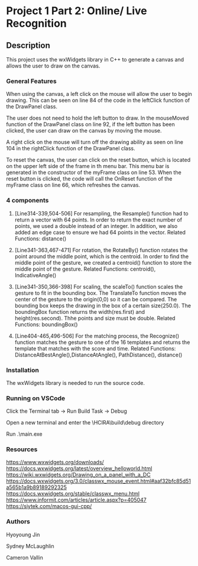 # Project 1 Part 2: Online/ Live Recognition

## Description
This project uses the wxWidgets library in C++ to generate a canvas and allows
the user to draw on the canvas.

### General Features
When using the canvas, a left click on the mouse will allow the user to begin drawing.
This can be seen on line 84 of the code in the leftClick function of the DrawPanel class.

The user does not need to hold the left button to draw. In the mouseMoved function of the DrawPanel class on line 92,
if the left button has been clicked, the user can draw on the canvas by moving the mouse.

A right click on the mouse will turn off the drawing ability as seen on line 104 in the rightClick function
of the DrawPanel class. 

To reset the canvas, the user can click on the reset button, which is located on the upper left side of the frame in
th menu bar. This menu bar is generated in the constructor of the myFrame class on line 53. When the reset button is
clicked, the code will call the OnReset function of the myFrame class on line 66, which refreshes the canvas.

### 4 components 
1) [Line314-339,504-506] For resampling, the Resample() function had to return a vector with 64 points. In order to return the exact number of points, we used a double instead of an integer. In addition, we also added an edge case to ensure we had 64 points in the vector.
Related Functions: distance()

2) [Line341-363,467-471] For rotation, the RotateBy() function rotates the point around the middle point, which is the centroid. In order to find the middle point of the gesture, we created a centroid() function to store the middle point of the gesture.
Related Functions: centroid(), IndicativeAngle()

3) [Line341-350,366-398] For scaling, the scaleTo() function scales the gesture to fit in the bounding box. The TranslateTo function moves the center of the gesture to the origin(0,0) so it can be compared. The bounding box keeps the drawing in the box of a certain size(250.0). The boundingBox function returns the width(res.first) and height(res.second). Thhe points and size must be double. 
Related Functions: boundingBox()

4) [Line404-465,496-506] For the matching process, the Recognize() function matches the gesture to one of the 16 templates and returns the template that matches with the score and time. 
Related Functions: DistanceAtBestAngle(),DistanceAtAngle(), PathDistance(), distance()

### Installation
The wxWidgets library is needed to run the source code. 

### Running on VSCode
Click the Terminal tab -> Run Build Task -> Debug

Open a new terminal and enter the \HCIRA\build\debug directory

Run .\main.exe

### Resources
https://www.wxwidgets.org/downloads/
https://docs.wxwidgets.org/latest/overview_helloworld.html
https://wiki.wxwidgets.org/Drawing_on_a_panel_with_a_DC
https://docs.wxwidgets.org/3.0/classwx_mouse_event.html#aaf32bfc85d51a565b1a9b89189292325
https://docs.wxwidgets.org/stable/classwx_menu.html
https://www.informit.com/articles/article.aspx?p=405047
https://siytek.com/macos-gui-cpp/

### Authors
Hyoyoung Jin

Sydney McLaughlin

Cameron Vallin


